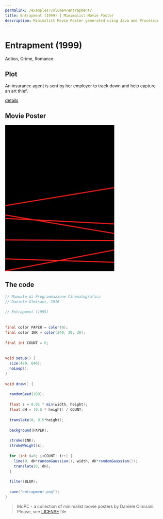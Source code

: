 ```yaml
---
permalink: /examples/volume4/entrapment/
title: Entrapment (1999) | Minimalist Movie Poster
description: Minimalist Movie Poster generated using Java and Processing.
---
```


# Entrapment (1999)

Action, Crime, Romance

## Plot
An insurance agent is sent by her employer to track down and help capture an art thief.

[details](https://www.imdb.com/title/tt0137494/)

## Movie Poster
<img src="entrapment.png"  width="360px" title="Entrapment">


## The code
```java
// Manuale di Programmazione Cinematografica
// Daniele Olmisani, 2016

// Entrapment (1999)


final color PAPER = color(0);
final color INK = color(240, 30, 30);

final int COUNT = 6;


void setup() {
  size(480, 640);
  noLoop();
}

void draw() {
  
  randomSeed(100);
  
  float s = 0.01 * min(width, height);
  float dH = (0.5 * height) / COUNT;
  
  translate(0, 0.5*height);
  
  background(PAPER);
  
  stroke(INK);
  strokeWeight(s);
  
  for (int i=0; i<COUNT; i++) {
    line(0, dH*randomGaussian(), width, dH*randomGaussian());
    translate(0, dH);
  }
  
  filter(BLUR);
  
  save("entrapment.png");
}

```

> MdPC - a collection of minimalist movie posters
> by Daniele Olmisani
> Please, see [LICENSE](../../../LICENSE) file
